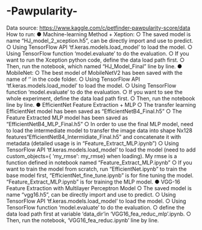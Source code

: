 # -Pawpularity-
Data source:
https://www.kaggle.com/c/petfinder-pawpularity-score/data
How to run:
●	Machine-learning Method + Xeption:
  ○	The saved model is name “HJ_model_2_xception.h5”, can be directly import and use to predict.
  ○	Using TensorFlow API ‘tf.keras.models.load_model’ to load the model.
  ○	Using TensorFlow function ‘model.evaluate’ to do the evaluation.
  ○	If you want to run the Xception python code, define the data load path first.
  ○	Then, run the notebook, which named “HJ_Model_Final” line by line.
●	MobileNet:
  ○	The best model of MobileNetV2 has been saved with the name of ‘’ in the code folder.
  ○	Using TensorFlow API ‘tf.keras.models.load_model’ to load the model.
  ○	Using TensorFlow function ‘model.evaluate’ to do the evaluation.
  ○	If you want to see the whole experiment, define the data load path first.
  ○	Then, run the notebook line by line.
●	EfficientNet Feature Extraction + MLP
  ○	The transfer learning EfficientNet model has been saved as “EfficientNetB4_Final.h5”
  ○	The Feature Extracted MLP model has been saved as “EfficientNetB4_MLP_Final.h5”
  ○	In order to use the final MLP model, need to load the intermediate model to transfer the image data into shape Nx128 features“EfficientNetB4_Intermidiate_Final.h5” and concatenate it with metadata (detailed usage is in “Feature_Extract_MLP.ipynb”)
  ○	Using TensorFlow API ‘tf.keras.models.load_model’ to load the model (need to add custom_objects={ 'my_rmse': my_rmse} when loading). My rmse is a function defined in notebook named “Feature_Extract_MLP.ipynb”
  ○	If you want to train the model from scratch, run “EfficientNet.ipynb” to train the base model first, “EfficientNet_fine_tune.ipynb” is for fine tuning the model. “Feature_Extract_MLP.ipynb” is for training the MLP model.
●	VGG-16 Feature Extraction with Multilayer Perceptron Model
  ○	The saved model is name “vgg16.h5”, can be directly import and use to predict.
  ○	Using TensorFlow API ‘tf.keras.models.load_model’ to load the model.
  ○	Using TensorFlow function ‘model.evaluate’ to do the evaluation.
  ○	define the data load path first at variable ‘data_dir’in ‘VGG16_fea_reduc_mlp’.ipynb.
  ○	Then, run the notebook, ‘VGG16_fea_reduc.ipynb’ line by line.
